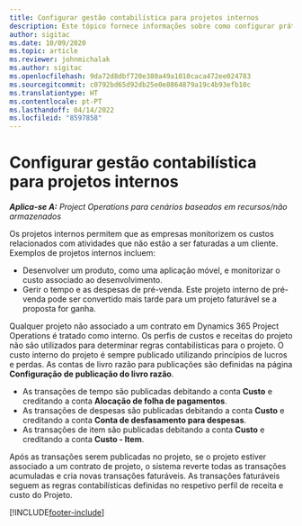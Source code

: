 ```yaml
---
title: Configurar gestão contabilística para projetos internos
description: Este tópico fornece informações sobre como configurar práticas contabilísticas para projetos internos no Project Operations.
author: sigitac
ms.date: 10/09/2020
ms.topic: article
ms.reviewer: johnmichalak
ms.author: sigitac
ms.openlocfilehash: 9da72d8dbf720e380a49a1010caca472ee024783
ms.sourcegitcommit: c0792bd65d92db25e0e8864879a19c4b93efb10c
ms.translationtype: HT
ms.contentlocale: pt-PT
ms.lasthandoff: 04/14/2022
ms.locfileid: "8597858"
---
```

# <a name="configure-accounting-for-internal-projects"></a>Configurar gestão contabilística para projetos internos

_**Aplica-se A:** Project Operations para cenários baseados em recursos/não armazenados_

Os projetos internos permitem que as empresas monitorizem os custos relacionados com atividades que não estão a ser faturadas a um cliente. Exemplos de projetos internos incluem:

- Desenvolver um produto, como uma aplicação móvel, e monitorizar o custo associado ao desenvolvimento.
- Gerir o tempo e as despesas de pré-venda. Este projeto interno de pré-venda pode ser convertido mais tarde para um projeto faturável se a proposta for ganha.

Qualquer projeto não associado a um contrato em Dynamics 365 Project Operations é tratado como interno. Os perfis de custos e receitas do projeto não são utilizados para determinar regras contabilísticas para o projeto. O custo interno do projeto é sempre publicado utilizando princípios de lucros e perdas. As contas de livro razão para publicações são definidas na página **Configuração de publicação do livro razão**.

- As transações de tempo são publicadas debitando a conta **Custo** e creditando a conta **Alocação de folha de pagamentos**.
- As transações de despesas são publicadas debitando a conta **Custo** e creditando a conta **Conta de desfasamento para despesas**.
- As transações de item são publicadas debitando a conta **Custo** e creditando a conta **Custo - Item**.

Após as transações serem publicadas no projeto, se o projeto estiver associado a um contrato de projeto, o sistema reverte todas as transações acumuladas e cria novas transações faturáveis. As transações faturáveis seguem as regras contabilísticas definidas no respetivo perfil de receita e custo do Projeto.




[!INCLUDE[footer-include](../includes/footer-banner.md)]
